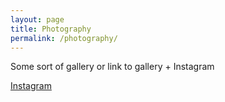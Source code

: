 ```yaml
---
layout: page
title: Photography
permalink: /photography/
---
```


Some sort of gallery or link to gallery + Instagram

[Instagram](https://www.instagram.com/berggren_karl/)


